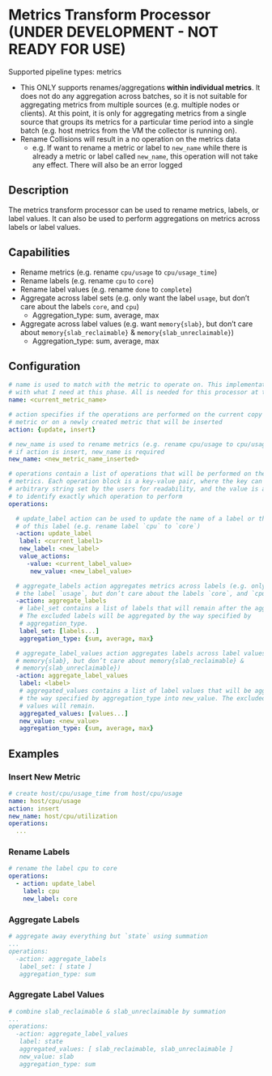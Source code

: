 # Metrics Transform Processor **(UNDER DEVELOPMENT - NOT READY FOR USE)**
Supported pipeline types: metrics
- This ONLY supports renames/aggregations **within individual metrics**. It does not do any aggregation across batches, so it is not suitable for aggregating metrics from multiple sources (e.g. multiple nodes or clients). At this point, it is only for aggregating metrics from a single source that groups its metrics for a particular time period into a single batch (e.g. host metrics from the VM the collector is running on).
- Rename Collisions will result in a no operation on the metrics data
  - e.g. If want to rename a metric or label to `new_name` while there is already a metric or label called `new_name`, this operation will not take any effect. There will also be an error logged

## Description
The metrics transform processor can be used to rename metrics, labels, or label values. It can also be used to perform aggregations on metrics across labels or label values.

## Capabilities
- Rename metrics (e.g. rename `cpu/usage` to `cpu/usage_time`)
- Rename labels (e.g. rename `cpu` to `core`)
- Rename label values (e.g. rename `done` to `complete`)
- Aggregate across label sets (e.g. only want the label `usage`, but don’t care about the labels `core`, and `cpu`)
  - Aggregation_type: sum, average, max
- Aggregate across label values (e.g. want `memory{slab}`, but don’t care about `memory{slab_reclaimable}` & `memory{slab_unreclaimable}`)
  - Aggregation_type: sum, average, max

## Configuration
```yaml
# name is used to match with the metric to operate on. This implementation doesn’t # utilize the filtermetric’s MatchProperties struct because it doesn’t match well 
# with what I need at this phase. All is needed for this processor at this stage is # a single name string that can be used to match with selected metrics. The list of # metric names and the match type in the filtermetric’s MatchProperties struct are # unnecessary. Also, based on the issue about improving filtering configuration, it # seems like this struct is subject to be slightly modified.
name: <current_metric_name>

# action specifies if the operations are performed on the current copy of the 
# metric or on a newly created metric that will be inserted
action: {update, insert}

# new_name is used to rename metrics (e.g. rename cpu/usage to cpu/usage_time)
# if action is insert, new_name is required
new_name: <new_metric_name_inserted>

# operations contain a list of operations that will be performed on the selected 
# metrics. Each operation block is a key-value pair, where the key can be any 
# arbitrary string set by the users for readability, and the value is a struct with # fields required for operations. The action field is important for the processor 
# to identify exactly which operation to perform 
operations:

  # update_label action can be used to update the name of a label or the values           
  # of this label (e.g. rename label `cpu` to `core`)
  -action: update_label
   label: <current_label1>
   new_label: <new_label>
   value_actions:
     -value: <current_label_value>
      new_value: <new_label_value>

  # aggregate_labels action aggregates metrics across labels (e.g. only want  
  # the label `usage`, but don’t care about the labels `core`, and `cpu`)
  -action: aggregate_labels
   # label_set contains a list of labels that will remain after the aggregation.    
   # The excluded labels will be aggregated by the way specified by  
   # aggregation_type.
   label_set: [labels...]
   aggregation_type: {sum, average, max}

  # aggregate_label_values action aggregates labels across label values (e.g. want  
  # memory{slab}, but don’t care about memory{slab_reclaimable} &   
  # memory{slab_unreclaimable})
  -action: aggregate_label_values
   label: <label>
   # aggregated_values contains a list of label values that will be aggregated by  
   # the way specified by aggregation_type into new_value. The excluded label  
   # values will remain.
   aggregated_values: [values...]
   new_value: <new_value> 
   aggregation_type: {sum, average, max}
```

## Examples

### Insert New Metric
```yaml
# create host/cpu/usage_time from host/cpu/usage
name: host/cpu/usage
action: insert
new_name: host/cpu/utilization
operations:
  ...
```

### Rename Labels
```yaml
# rename the label cpu to core
operations:
  - action: update_label
    label: cpu
    new_label: core
```

### Aggregate Labels
```yaml
# aggregate away everything but `state` using summation
...
operations:
  -action: aggregate_labels
   label_set: [ state ]
   aggregation_type: sum
```

### Aggregate Label Values
```yaml
# combine slab_reclaimable & slab_unreclaimable by summation
...
operations:
  -action: aggregate_label_values
   label: state
   aggregated_values: [ slab_reclaimable, slab_unreclaimable ]
   new_value: slab 
   aggregation_type: sum
```
